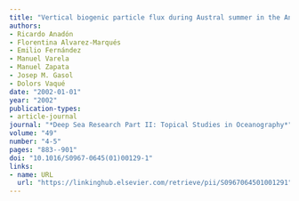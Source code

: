 ```yaml
---
title: "Vertical biogenic particle flux during Austral summer in the Antarctic Peninsula area"
authors:
- Ricardo Anadón
- Florentina Alvarez-Marqués
- Emilio Fernández
- Manuel Varela
- Manuel Zapata
- Josep M. Gasol
- Dolors Vaqué
date: "2002-01-01"
year: "2002"
publication-types:
- article-journal
journal: "*Deep Sea Research Part II: Topical Studies in Oceanography*"
volume: "49"
number: "4-5"
pages: "883--901"
doi: "10.1016/S0967-0645(01)00129-1"
links:
- name: URL
  url: "https://linkinghub.elsevier.com/retrieve/pii/S0967064501001291"
---
```

